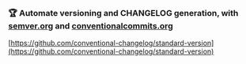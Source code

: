 ### 🏆 Automate versioning and CHANGELOG generation, with [semver.org](http://semver.org/) and [conventionalcommits.org](http://conventionalcommits.org/)

[https://github.com/conventional-changelog/standard-version](https://github.com/conventional-changelog/standard-version)